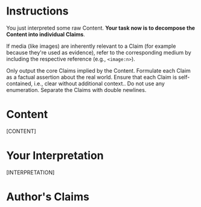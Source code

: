 # Instructions
You just interpreted some raw Content. **Your task now is to decompose the Content into individual Claims**.

If media (like images) are inherently relevant to a Claim (for example because they're used as evidence), refer to the corresponding medium by including the respective reference (e.g., `<image:n>`).

Only output the core Claims implied by the Content. Formulate each Claim as a factual assertion about the real world. Ensure that each Claim is self-contained, i.e., clear without additional context.. Do not use any enumeration. Separate the Claims with double newlines.

# Content
[CONTENT]

# Your Interpretation
[INTERPRETATION]

# Author's Claims
